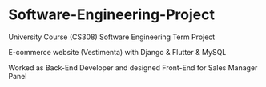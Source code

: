 # Software-Engineering-Project
University Course (CS308) Software Engineering Term Project

E-commerce website (Vestimenta) with Django & Flutter & MySQL

Worked as Back-End Developer and designed Front-End for Sales Manager Panel
